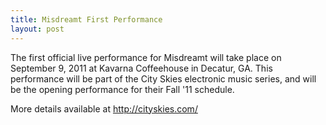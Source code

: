 ```yaml
---
title: Misdreamt First Performance
layout: post
---
```


The first official live performance for Misdreamt will take place on September 9, 2011 at Kavarna Coffeehouse in Decatur, GA. This performance will be part of the City Skies electronic music series, and will be the opening performance for their Fall '11 schedule.

More details available at http://cityskies.com/

